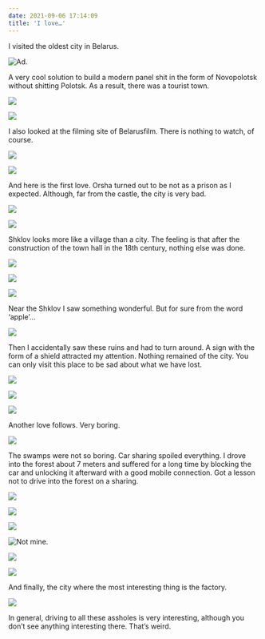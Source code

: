 ```yaml
---
date: 2021-09-06 17:14:09
title: 'I love…'
---
```


I visited the oldest city in Belarus.

![Ad.](IMG_0982.jpg)

A very cool solution to build a modern panel shit in the form of Novopolotsk without shitting
Polotsk. As a result, there was a tourist town.

![](IMG_0985.jpg)

![](IMG_0996.jpg)

I also looked at the filming site of Belarusfilm. There is nothing to watch, of course.

![](IMG_1132.jpg)

![](IMG_1133.jpg)

And here is the first love. Orsha turned out to be not as a prison as I expected. Although, far from
the castle, the city is very bad.

![](IMG_1199.jpg)

![](IMG_1200.jpg)

Shklov looks more like a village than a city. The feeling is that after the construction of the town
hall in the 18th century, nothing else was done.

![](IMG_1223.jpg)

![](IMG_1220.jpg)

![](IMG_1217.jpg)

Near the Shklov I saw something wonderful. But for sure from the word ‘apple’…

![](IMG_1233.jpg)

Then I accidentally saw these ruins and had to turn around. A sign with the form of a shield
attracted my attention. Nothing remained of the city. You can only visit this place to be sad about
what we have lost.

![](IMG_1262.jpg)

![](IMG_1260.jpg)

![](IMG_1280.jpg)

Another love follows. Very boring.

![](IMG_1284.jpg)

The swamps were not so boring. Car sharing spoiled everything. I drove into the forest about 7
meters and suffered for a long time by blocking the car and unlocking it afterward with a good
mobile connection. Got a lesson not to drive into the forest on a sharing.

![](IMG_1286.jpg)

![](IMG_1297.jpg)

![](IMG_1298.jpg)

![Not mine.](IMG_1302.jpg)

![](IMG_1303.jpg)

![](IMG_1305.jpg)

And finally, the city where the most interesting thing is the factory.

![](IMG_1315.jpg)

In general, driving to all these assholes is very interesting, although you don’t see anything
interesting there. That’s weird.

